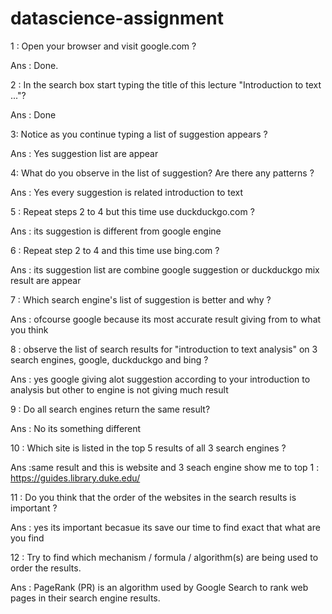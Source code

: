 # datascience-assignment

  1 :    Open your browser and visit google.com ?

Ans :    Done.

  2   : In the search box start typing the title of this lecture "Introduction to text ..."?
 
 Ans : Done

3: Notice as you continue typing a list of suggestion appears ?

Ans : Yes suggestion list are appear

4: What do you observe in the list of suggestion? Are there any patterns ?

Ans : Yes every suggestion is related introduction to text 

5 : Repeat steps 2 to 4 but this time use duckduckgo.com ?

Ans : its suggestion is different from google engine

6 : Repeat step 2 to 4 and this time use bing.com ?

Ans : its suggestion list are combine  google suggestion or duckduckgo mix result are appear

7 : Which search engine's list of suggestion is better and why ?

Ans :  ofcourse google because its  most accurate result giving from to what you think 

8 : observe the list of search results for "introduction to text analysis" on 3 search engines, google, duckduckgo and bing ?

Ans :  yes google giving alot suggestion according to your introduction to analysis but other to engine is not giving much result 

9 : Do all search engines return the same result?

Ans : No its something different 

10 : Which site is listed in the top 5 results of all 3 search engines ?

Ans :same result and this is website and 3 seach engine show me to top 1 : https://guides.library.duke.edu/

11 : Do you think that the order of the websites in the search results is important ?

Ans : yes its important becasue its save our time to find exact that what are you find 

12 : Try to find which mechanism / formula / algorithm(s) are being used to order the results.

Ans : PageRank (PR) is an algorithm used by Google Search to rank web pages in their search engine results.

